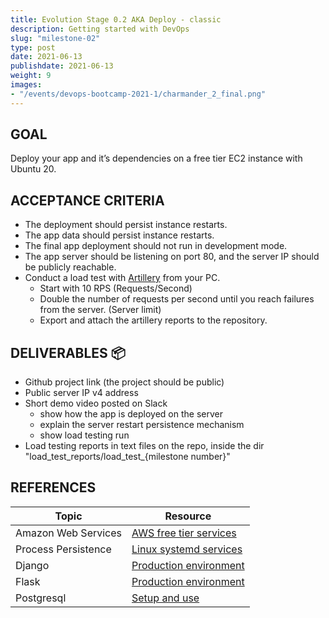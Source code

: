 ```yaml
---
title: Evolution Stage 0.2 AKA Deploy - classic
description: Getting started with DevOps
slug: "milestone-02"
type: post
date: 2021-06-13
publishdate: 2021-06-13
weight: 9
images:
- "/events/devops-bootcamp-2021-1/charmander_2_final.png"
---
```



## GOAL
Deploy your app and it’s dependencies on a free tier EC2 instance with Ubuntu 20.

## ACCEPTANCE CRITERIA
+ The deployment should persist instance restarts.
+ The app data should persist instance restarts.
+ The final app deployment should not run in development mode.
+ The app server should be listening on port 80, and the server IP should be publicly reachable.
+ Conduct a load test with [Artillery](https://github.com/artilleryio/artillery) from your PC.
    + Start with 10 RPS (Requests/Second)
    + Double the number of requests per second until you reach failures from the server. (Server limit)
    + Export and attach the artillery reports to the repository.


## DELIVERABLES 📦
+ Github project link (the project should be public)
+ Public server IP v4 address
+ Short demo video posted on Slack
    + show how the app is deployed on the server
    + explain the server restart persistence mechanism
    + show load testing run
+ Load testing reports in text files on the repo, inside the dir "load_test_reports/load_test_{milestone number}"

## REFERENCES
| Topic |  Resource  |
| ----- | ---------- |
|Amazon Web Services|[AWS free tier services](https://aws.amazon.com/free)|
|Process Persistence|[Linux systemd services](https://everyday.codes/linux/services-in-systemd-in-depth-tutorial/)|
|Django|[Production environment](https://www.digitalocean.com/community/tutorials/how-to-set-up-django-with-postgres-nginx-and-gunicorn-on-ubuntu-20-04)|
|Flask|[Production environment](https://www.digitalocean.com/community/tutorials/how-to-serve-flask-applications-with-gunicorn-and-nginx-on-ubuntu-20-04)|
|Postgresql|[Setup and use](https://www.digitalocean.com/community/tutorials/how-to-install-postgresql-on-ubuntu-20-04-quickstart)|